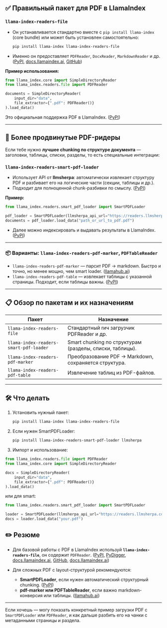 ## ✅ Правильный пакет для PDF в LlamaIndex

### **`llama-index-readers-file`**

* Он устанавливается стандартно вместе с `pip install llama-index` (core bundle) или может быть установлен самостоятельно:

  ```bash
  pip install llama-index llama-index-readers-file
  ```
* Именно он предоставляет `PDFReader`, `DocxReader`, `MarkdownReader` и др. ([PyPI][1], [docs.llamaindex.ai][2], [GitHub][3])

**Пример использования:**

```python
from llama_index.core import SimpleDirectoryReader
from llama_index.readers.file import PDFReader

documents = SimpleDirectoryReader(
    input_dir="data",
    file_extractor={".pdf": PDFReader()}
).load_data()
```

Это официальная поддержка PDF в LlamaIndex. ([PyPI][1])

---

## 🧠 Более продвинутые PDF-ридеры

Если тебе нужно **лучшее chunking по структуре документа** — заголовки, таблицы, списки, разделы, то есть специальные интеграции:

### **`llama-index-readers-smart-pdf-loader`**

* Использует API от **llmsherpa**: автоматически извлекает структуру PDF и разбивает его на логические части (секции, таблицы и др.).
* Подходит для полноценной chunk-разбивки по смыслу. ([PyPI][4])

**Пример:**

```python
from llama_index.readers.smart_pdf_loader import SmartPDFLoader

pdf_loader = SmartPDFLoader(llmsherpa_api_url="https://readers.llmsherpa.com/api/document/developer/parseDocument?renderFormat=all")
documents = pdf_loader.load_data("path_or_url_to_pdf.pdf")
```

* Далее можно индексировать и выдавать результаты в LlamaIndex. ([PyPI][4])

---

### 📦 Варианты: `llama-index-readers-pdf-marker`, `PDFTableReader`

* `llama-index-readers-pdf-marker` — парсит PDF → markdown. Быстро и точно, но менее мощно, чем smart loader. ([llamahub.ai][5])
* `llama-index-readers-pdf-table` — извлекает таблицы с указанной страницы. Подходит, если таблицы важны. ([PyPI][6])

---

## 📋 Обзор по пакетам и их назначениям

| Пакет                                  | Назначение                                               |
| -------------------------------------- | -------------------------------------------------------- |
| `llama-index-readers-file`             | Стандартный rич загрузчик PDFReader и др.                |
| `llama-index-readers-smart-pdf-loader` | Smart chunking по структурам (разделы, списки, таблицы). |
| `llama-index-readers-pdf-marker`       | Преобразование PDF → Markdown, сохраняется структура.    |
| `llama-index-readers-pdf-table`        | Извлечение таблиц из PDF-файлов.                         |

---

## 🛠 Что делать

1. Установить нужный пакет:

   ```bash
   pip install llama-index llama-index-readers-file
   ```

2. Если нужен SmartPDFLoader:

   ```bash
   pip install llama-index-readers-smart-pdf-loader llmsherpa
   ```

3. Импорт и использование:

```python
from llama_index.readers.file import PDFReader
from llama_index.core import SimpleDirectoryReader

docs = SimpleDirectoryReader(
    input_dir="data",
    file_extractor={".pdf": PDFReader()}
).load_data()
```

или для smart:

```python
from llama_index.readers.smart_pdf_loader import SmartPDFLoader

loader = SmartPDFLoader(llmsherpa_api_url="https://readers.llmsherpa.com/api/...")  # endpoint разработчика
docs = loader.load_data("your.pdf")
```


## ✏️ Резюме

* Для базовой работы с PDF в LlamaIndex используй **`llama-index-readers-file`**, он содержит `PDFReader`. ([PyPI][1], [PyDigger][7], [docs.llamaindex.ai][8], [GitHub][9], [docs.llamaindex.ai][10])
* Для сложных PDF с layout-структурой рекомендуются:

  * **SmartPDFLoader**, если нужен автоматический структурный chunking. ([PyPI][4])
  * **pdf-marker или PDFTableReader**, если важно markdown-конверсия или таблицы. ([llamahub.ai][5])

---

Если хочешь — могу показать конкретный пример загрузки PDF с `SmartPDFLoader` или `PDFReader`, и как дальше разбить его на чанки с метаданными страницы и раздела.

[1]: https://pypi.org/project/llama-index-readers-file/?utm_source=chatgpt.com "llama-index-readers-file - PyPI"
[2]: https://docs.llamaindex.ai/en/stable/getting_started/installation/?utm_source=chatgpt.com "Installation and Setup - LlamaIndex"
[3]: https://github.com/run-llama/llama_index/issues/11681?utm_source=chatgpt.com "ImportError: cannot import name 'PDFReader' from 'llama_index ..."
[4]: https://pypi.org/project/llama-index-readers-smart-pdf-loader/?utm_source=chatgpt.com "llama-index-readers-smart-pdf-loader - PyPI"
[5]: https://llamahub.ai/l/readers/llama-index-readers-pdf-marker?from=&utm_source=chatgpt.com "LlamaIndex Readers Integration: Pdf-Marker - Llama Hub"
[6]: https://pypi.org/project/llama-index-readers-pdf-table/?utm_source=chatgpt.com "llama-index-readers-pdf-table - PyPI"
[7]: https://pydigger.com/pypi/llama-index-readers-smart-pdf-loader?utm_source=chatgpt.com "llama-index-readers-smart-pdf-loader - PyDigger"
[8]: https://docs.llamaindex.ai/en/stable/api_reference/readers/smart_pdf_loader/?utm_source=chatgpt.com "Smart pdf loader - LlamaIndex"
[9]: https://github.com/run-llama/llama_index/issues/15243?utm_source=chatgpt.com "How to handle complex PDFs · Issue #15243 · run-llama/llama_index"
[10]: https://docs.llamaindex.ai/en/stable/module_guides/loading/?utm_source=chatgpt.com "Loading Data - LlamaIndex"

